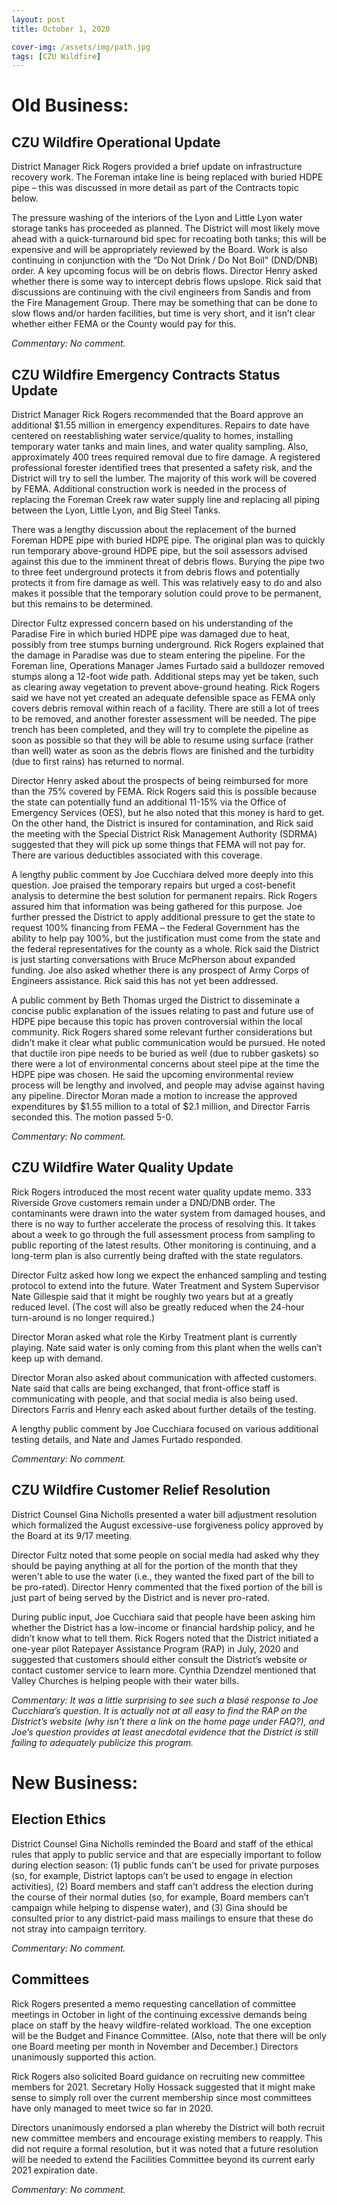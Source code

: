 ```yaml
---
layout: post
title: October 1, 2020

cover-img: /assets/img/path.jpg
tags: [CZU Wildfire]
---
```


# Old Business:

## CZU Wildfire Operational Update

District Manager Rick Rogers provided a brief update on infrastructure recovery work.  The Foreman intake line is being replaced with buried HDPE pipe – this was discussed in more detail as part of the Contracts topic below.

The pressure washing of the interiors of the Lyon and Little Lyon water storage tanks has proceeded as planned.  The District will most likely move ahead with a quick-turnaround bid spec for recoating both tanks; this will be expensive and will be appropriately reviewed by the Board.
Work is also continuing in conjunction with the “Do Not Drink / Do Not Boil” (DND/DNB) order.  A key upcoming focus will be on debris flows.
Director Henry asked whether there is some way to intercept debris flows upslope.  Rick said that discussions are continuing with the civil engineers from Sandis and from the Fire Management Group.  There may be something that can be done to slow flows and/or harden facilities, but time is very short, and it isn’t clear whether either FEMA or the County would pay for this.

*Commentary:  No comment.*

## CZU Wildfire Emergency Contracts Status Update

District Manager Rick Rogers recommended that the Board approve an additional $1.55 million in emergency expenditures.
Repairs to date have centered on reestablishing water service/quality to homes, installing temporary water tanks and main lines, and water quality sampling.  Also, approximately 400 trees required removal due to fire damage.  A registered professional forester identified trees that presented a safety risk, and the District will try to sell the lumber.  The majority of this work will be covered by FEMA.  Additional construction work is needed in the process of replacing the Foreman Creek raw water supply line and replacing all piping between the Lyon, Little Lyon, and Big Steel Tanks.

There was a lengthy discussion about the replacement of the burned Foreman HDPE pipe with buried HDPE pipe.  The original plan was to quickly run temporary above-ground HDPE pipe, but the soil assessors advised against this due to the imminent threat of debris flows.  Burying the pipe two to three feet underground protects it from debris flows and potentially protects it from fire damage as well.  This was relatively easy to do and also makes it possible that the temporary solution could prove to be permanent, but this remains to be determined.

Director Fultz expressed concern based on his understanding of the Paradise Fire in which buried HDPE pipe was damaged due to heat, possibly from tree stumps burning underground.  Rick Rogers explained that the damage in Paradise was due to steam entering the pipeline.  For the Foreman line, Operations Manager James Furtado said a bulldozer removed stumps along a 12-foot wide path.  Additional steps may yet be taken, such as clearing away vegetation to prevent above-ground heating.  Rick Rogers said we have not yet created an adequate defensible space as FEMA only covers debris removal within reach of a facility.  There are still a lot of trees to be removed, and another forester assessment will be needed.  The pipe trench has been completed, and they will try to complete the pipeline as soon as possible so that they will be able to resume using surface (rather than well) water as soon as the debris flows are finished and the turbidity (due to first rains) has returned to normal.

Director Henry asked about the prospects of being reimbursed for more than the 75% covered by FEMA.   Rick Rogers said this is possible because the state can potentially fund an additional 11-15% via the Office of Emergency Services (OES), but he also noted that this money is hard to get.  On the other hand, the District is insured for contamination, and Rick said the meeting with the Special District Risk Management Authority (SDRMA) suggested that they will pick up some things that FEMA will not pay for.  There are various deductibles associated with this coverage.

A lengthy public comment by Joe Cucchiara delved more deeply into this question.  Joe praised the temporary repairs but urged a cost-benefit analysis to determine the best solution for permanent repairs.  Rick Rogers assured him that information was being gathered for this purpose.  Joe further pressed the District to apply additional pressure to get the state to request 100% financing from FEMA – the Federal Government has the ability to help pay 100%, but the justification must come from the state and the federal representatives for the county as a whole.  Rick said the District is just starting conversations with Bruce McPherson about expanded funding.  Joe also asked whether there is any prospect of Army Corps of Engineers assistance.  Rick said this has not yet been addressed.

A public comment by Beth Thomas urged the District to disseminate a concise public explanation of the issues relating to past and future use of HDPE pipe because this topic has proven controversial within the local community.  Rick Rogers shared some relevant further considerations but didn’t make it clear what public communication would be pursued.  He noted that ductile iron pipe needs to be buried as well (due to rubber gaskets) so there were a lot of environmental concerns about steel pipe at the time the HDPE pipe was chosen.  He said the upcoming environmental review process will be lengthy and involved, and people may advise against having any pipeline.
Director Moran made a motion to increase the approved expenditures by $1.55 million to a total of $2.1 million, and Director Farris seconded this.  The motion passed 5-0.

*Commentary:  No comment.*

## CZU Wildfire Water Quality Update

Rick Rogers introduced the most recent water quality update memo.  333 Riverside Grove customers remain under a DND/DNB order.  The contaminants were drawn into the water system from damaged houses, and there is no way to further accelerate the process of resolving this.  It takes about a week to go through the full assessment process from sampling to public reporting of the latest results.  Other monitoring is continuing, and a long-term plan is also currently being drafted with the state regulators.

Director Fultz asked how long we expect the enhanced sampling and testing protocol to extend into the future.  Water Treatment and System Supervisor Nate Gillespie said that it might be roughly two years but at a greatly reduced level.  (The cost will also be greatly reduced when the 24-hour turn-around is no longer required.)

Director Moran asked what role the Kirby Treatment plant is currently playing.  Nate said water is only coming from this plant when the wells can’t keep up with demand.  

Director Moran also asked about communication with affected customers.  Nate said that calls are being exchanged, that front-office staff is communicating with people, and that social media is also being used.  Directors Farris and Henry each asked about further details of the testing.

A lengthy public comment by Joe Cucchiara focused on various additional testing details, and Nate and James Furtado responded.

*Commentary:  No comment.*

## CZU Wildfire Customer Relief Resolution

District Counsel Gina Nicholls presented a water bill adjustment resolution which formalized the August excessive-use forgiveness policy approved by the Board at its 9/17 meeting.

Director Fultz noted that some people on social media had asked why they should be paying anything at all for the portion of the month that they weren't able to use the water (i.e., they wanted the fixed part of the bill to be pro-rated).  Director Henry commented that the fixed portion of the bill is just part of being served by the District and is never pro-rated.

During public input, Joe Cucchiara said that people have been asking him whether the District has a low-income or financial hardship policy, and he didn’t know what to tell them.  Rick Rogers noted that the District initiated a one-year pilot Ratepayer Assistance Program (RAP) in July, 2020 and suggested that customers should either consult the District’s website or contact customer service to learn more.  Cynthia Dzendzel mentioned that Valley Churches is helping people with their water bills.

*Commentary:  It was a little surprising to see such a blasé response to Joe Cucchiara’s question.  It is actually not at all easy to find the RAP on the District’s website (why isn’t there a link on the home page under FAQ?), and Joe’s question provides at least anecdotal evidence that the District is still failing to adequately publicize this program.*

# New Business:

## Election Ethics

District Counsel Gina Nicholls reminded the Board and staff of the ethical rules that apply to public service and that are especially important to follow during election season:  (1) public funds can't be used for private purposes (so, for example, District laptops can’t be used to engage in election activities), (2) Board members and staff can’t address the election during the course of their normal duties (so, for example, Board members can’t campaign while helping to dispense water), and (3) Gina should be consulted prior to any district-paid mass mailings to ensure that these do not stray into campaign territory. 

*Commentary:  No comment.*

## Committees

Rick Rogers presented a memo requesting cancellation of committee meetings in October in light of the continuing excessive demands being place on staff by the heavy wildfire-related workload.  The one exception will be the Budget and Finance Committee.  (Also, note that there will be only one Board meeting per month in November and December.)
Directors unanimously supported this action.

Rick Rogers also solicited Board guidance on recruiting new committee members for 2021.  Secretary Holly Hossack suggested that it might make sense to simply roll over the current membership since most committees have only managed to meet twice so far in 2020.

Directors unanimously endorsed a plan whereby the District will both recruit new committee members and encourage existing members to reapply.  This did not require a formal resolution, but it was noted that a future resolution will be needed to extend the Facilities Committee beyond its current early 2021 expiration date.

*Commentary:  No comment.*
